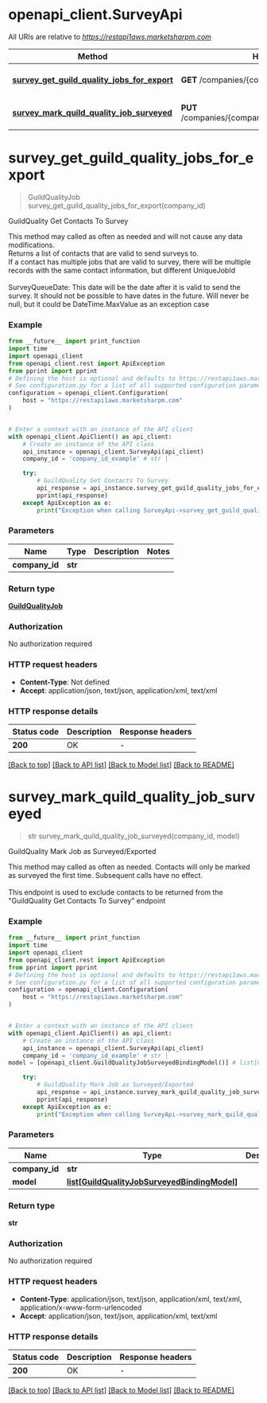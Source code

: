 # openapi_client.SurveyApi

All URIs are relative to *https://restapi1aws.marketsharpm.com*

Method | HTTP request | Description
------------- | ------------- | -------------
[**survey_get_guild_quality_jobs_for_export**](SurveyApi.md#survey_get_guild_quality_jobs_for_export) | **GET** /companies/{companyId}/guildquality/contacts | GuildQuality Get Contacts To Survey
[**survey_mark_quild_quality_job_surveyed**](SurveyApi.md#survey_mark_quild_quality_job_surveyed) | **PUT** /companies/{companyId}/guildquality/jobs/surveyed | GuildQuality Mark Job as Surveyed/Exported


# **survey_get_guild_quality_jobs_for_export**
> GuildQualityJob survey_get_guild_quality_jobs_for_export(company_id)

GuildQuality Get Contacts To Survey

This method may called as often as needed and will not cause any data modifications.  <br />Returns a list of contacts that are valid to send surveys to.   <br />If a contact has multiple jobs that are valid to survey, there will be multiple records with the same contact information, but different UniqueJobId  <br /><br />SurveyQueueDate: This date will be the date after it is valid to send the survey. It should not be possible to have dates in the future. Will never be null, but it could be DateTime.MaxValue as an exception case

### Example

```python
from __future__ import print_function
import time
import openapi_client
from openapi_client.rest import ApiException
from pprint import pprint
# Defining the host is optional and defaults to https://restapi1aws.marketsharpm.com
# See configuration.py for a list of all supported configuration parameters.
configuration = openapi_client.Configuration(
    host = "https://restapi1aws.marketsharpm.com"
)


# Enter a context with an instance of the API client
with openapi_client.ApiClient() as api_client:
    # Create an instance of the API class
    api_instance = openapi_client.SurveyApi(api_client)
    company_id = 'company_id_example' # str | 

    try:
        # GuildQuality Get Contacts To Survey
        api_response = api_instance.survey_get_guild_quality_jobs_for_export(company_id)
        pprint(api_response)
    except ApiException as e:
        print("Exception when calling SurveyApi->survey_get_guild_quality_jobs_for_export: %s\n" % e)
```

### Parameters

Name | Type | Description  | Notes
------------- | ------------- | ------------- | -------------
 **company_id** | **str**|  | 

### Return type

[**GuildQualityJob**](GuildQualityJob.md)

### Authorization

No authorization required

### HTTP request headers

 - **Content-Type**: Not defined
 - **Accept**: application/json, text/json, application/xml, text/xml

### HTTP response details
| Status code | Description | Response headers |
|-------------|-------------|------------------|
**200** | OK |  -  |

[[Back to top]](#) [[Back to API list]](../README.md#documentation-for-api-endpoints) [[Back to Model list]](../README.md#documentation-for-models) [[Back to README]](../README.md)

# **survey_mark_quild_quality_job_surveyed**
> str survey_mark_quild_quality_job_surveyed(company_id, model)

GuildQuality Mark Job as Surveyed/Exported

This method may called as often as needed. Contacts will only be marked as surveyed the first time. Subsequent calls have no effect.  <br /><br />This endpoint is used to exclude contacts to be returned from the \"GuildQuality Get Contacts To Survey\" endpoint

### Example

```python
from __future__ import print_function
import time
import openapi_client
from openapi_client.rest import ApiException
from pprint import pprint
# Defining the host is optional and defaults to https://restapi1aws.marketsharpm.com
# See configuration.py for a list of all supported configuration parameters.
configuration = openapi_client.Configuration(
    host = "https://restapi1aws.marketsharpm.com"
)


# Enter a context with an instance of the API client
with openapi_client.ApiClient() as api_client:
    # Create an instance of the API class
    api_instance = openapi_client.SurveyApi(api_client)
    company_id = 'company_id_example' # str | 
model = [openapi_client.GuildQualityJobSurveyedBindingModel()] # list[GuildQualityJobSurveyedBindingModel] | 

    try:
        # GuildQuality Mark Job as Surveyed/Exported
        api_response = api_instance.survey_mark_quild_quality_job_surveyed(company_id, model)
        pprint(api_response)
    except ApiException as e:
        print("Exception when calling SurveyApi->survey_mark_quild_quality_job_surveyed: %s\n" % e)
```

### Parameters

Name | Type | Description  | Notes
------------- | ------------- | ------------- | -------------
 **company_id** | **str**|  | 
 **model** | [**list[GuildQualityJobSurveyedBindingModel]**](GuildQualityJobSurveyedBindingModel.md)|  | 

### Return type

**str**

### Authorization

No authorization required

### HTTP request headers

 - **Content-Type**: application/json, text/json, application/xml, text/xml, application/x-www-form-urlencoded
 - **Accept**: application/json, text/json, application/xml, text/xml

### HTTP response details
| Status code | Description | Response headers |
|-------------|-------------|------------------|
**200** | OK |  -  |

[[Back to top]](#) [[Back to API list]](../README.md#documentation-for-api-endpoints) [[Back to Model list]](../README.md#documentation-for-models) [[Back to README]](../README.md)

